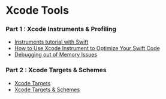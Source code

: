 # Xcode Tools

### Part 1 : Xcode Instruments & Profiling
* <a href="https://www.raywenderlich.com/397-instruments-tutorial-with-swift-getting-started">Instruments tutorial with Swift</a>
* <a href="https://www.appcoda.com/xcode-instrument/">How to Use Xcode Instrument to Optimize Your Swift Code</a>
* <a href="https://www.appcoda.com/layout-feedback-loop/">Debugging out of Memory Issues</a>

### Part 2 : Xcode Targets & Schemes
* <a href="https://www.appcoda.com/using-xcode-targets/">Xcode Targets</a>
* <a href="https://www.appcoda.com/xcode-targets/">Xcode Targets & Schemes</a>
